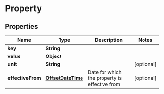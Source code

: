 
# Property

## Properties
Name | Type | Description | Notes
------------ | ------------- | ------------- | -------------
**key** | **String** |  | 
**value** | **Object** |  | 
**unit** | **String** |  |  [optional]
**effectiveFrom** | [**OffsetDateTime**](OffsetDateTime.md) | Date for which the property is effective from |  [optional]



